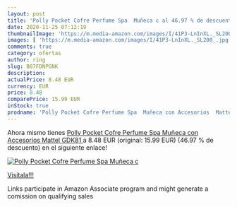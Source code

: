 ```yaml
---
layout: post
title: 'Polly Pocket Cofre Perfume Spa  Muñeca c al 46.97 % de descuento'
date: 2020-11-25 07:12:19
thumbnailImage: 'https://m.media-amazon.com/images/I/41P3-LnInXL._SL200_.jpg'
images: [ 'https://m.media-amazon.com/images/I/41P3-LnInXL._SL200_.jpg' ]
comments: true
category: ofertas
author: ring
slug: B07FDNPGNK
description:
actualPrice: 8.48 EUR
currency: EUR
price: 8.48
comparePrice: 15.99 EUR
inStock: true
prodname: 'Polly Pocket Cofre Perfume Spa  Muñeca con Accesorios  Mattel GDK81 '
---
```


Ahora mismo tienes [Polly Pocket Cofre Perfume Spa  Muñeca con Accesorios  Mattel GDK81 ](https://www.amazon.es/dp/B07FDNPGNK/?tag=tolees-21) a 8.48 EUR (original: 15.99 EUR) (46.97 %  de descuento) en el siguiente enlace!

[![Polly Pocket Cofre Perfume Spa  Muñeca c](https://m.media-amazon.com/images/I/41P3-LnInXL._SL200_.jpg)](https://www.amazon.es/dp/B07FDNPGNK/?tag=tolees-21)

[Visítala!!!](https://www.amazon.es/dp/B07FDNPGNK/?tag=tolees-21)

Links participate in Amazon Associate program and might generate a comission on qualifying sales
